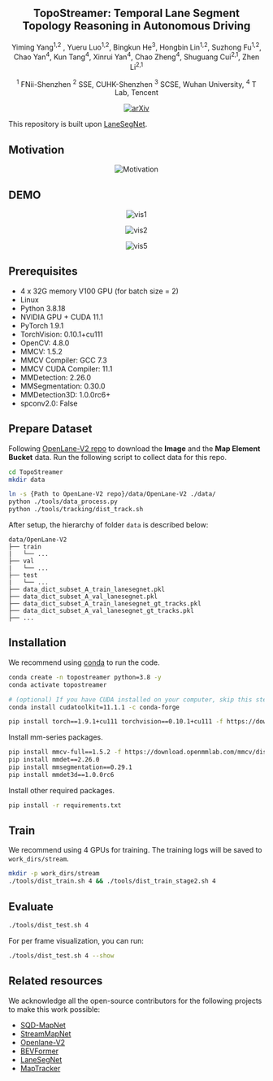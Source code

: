 <div align="center">
  
<h2 align="center"> TopoStreamer: Temporal Lane Segment Topology Reasoning in Autonomous Driving </h1>

Yiming Yang<sup>1,2</sup> , Yueru Luo<sup>1,2</sup>, Bingkun He<sup>3</sup>, Hongbin Lin<sup>1,2</sup>, Suzhong Fu<sup>1,2</sup>, Chao Yan<sup>4</sup>, Kun Tang<sup>4</sup>, Xinrui Yan<sup>4</sup>, Chao Zheng<sup>4</sup>, Shuguang Cui<sup>2,1</sup>, Zhen Li<sup>2,1</sup>

<sup>1</sup> FNii-Shenzhen  <sup>2</sup> SSE, CUHK-Shenzhen <sup>3</sup> SCSE, Wuhan University, <sup>4</sup> T Lab, Tencent


[![arXiv](https://img.shields.io/badge/arXiv-2312.16108-479ee2.svg)](xxxxx)



</div>

This repository is built upon [LaneSegNet](https://github.com/OpenDriveLab/LaneSegNet).

## Motivation

<div align="center">

  
![Motivation](/motivation1.gif)

</div>


## DEMO

<div align="center">

  
![vis1](/vis1.gif)


![vis2](/vis2.gif)



![vis5](/vis5.gif)
</div>


## Prerequisites
- 4 x 32G memory V100 GPU (for batch size = 2)
- Linux
- Python 3.8.18
- NVIDIA GPU + CUDA 11.1
- PyTorch 1.9.1
- TorchVision: 0.10.1+cu111
- OpenCV: 4.8.0
- MMCV: 1.5.2
- MMCV Compiler: GCC 7.3
- MMCV CUDA Compiler: 11.1
- MMDetection: 2.26.0
- MMSegmentation: 0.30.0
- MMDetection3D: 1.0.0rc6+
- spconv2.0: False

## Prepare Dataset
Following [OpenLane-V2 repo](https://github.com/OpenDriveLab/OpenLane-V2/blob/v2.1.0/data) to download the **Image** and the **Map Element Bucket** data. Run the following script to collect data for this repo. 

```bash
cd TopoStreamer
mkdir data

ln -s {Path to OpenLane-V2 repo}/data/OpenLane-V2 ./data/
python ./tools/data_process.py
python ./tools/tracking/dist_track.sh
```

After setup, the hierarchy of folder `data` is described below:
```
data/OpenLane-V2
├── train
|   └── ...
├── val
|   └── ...
├── test
|   └── ...
├── data_dict_subset_A_train_lanesegnet.pkl
├── data_dict_subset_A_val_lanesegnet.pkl
├── data_dict_subset_A_train_lanesegnet_gt_tracks.pkl
├── data_dict_subset_A_val_lanesegnet_gt_tracks.pkl
├── ...
```
## Installation

We recommend using [conda](https://docs.conda.io/en/latest/miniconda.html) to run the code.
```bash
conda create -n topostreamer python=3.8 -y
conda activate topostreamer

# (optional) If you have CUDA installed on your computer, skip this step.
conda install cudatoolkit=11.1.1 -c conda-forge

pip install torch==1.9.1+cu111 torchvision==0.10.1+cu111 -f https://download.pytorch.org/whl/torch_stable.html
```

Install mm-series packages.
```bash
pip install mmcv-full==1.5.2 -f https://download.openmmlab.com/mmcv/dist/cu111/torch1.9.0/index.html
pip install mmdet==2.26.0
pip install mmsegmentation==0.29.1
pip install mmdet3d==1.0.0rc6
```

Install other required packages.
```bash
pip install -r requirements.txt
```

## Train

We recommend using 4 GPUs for training. The training logs will be saved to `work_dirs/stream`.
```bash
mkdir -p work_dirs/stream
./tools/dist_train.sh 4 && ./tools/dist_train_stage2.sh 4
```

## Evaluate
```bash
./tools/dist_test.sh 4 
```

For per frame visualization, you can run:
```bash
./tools/dist_test.sh 4 --show
```
## Related resources

We acknowledge all the open-source contributors for the following projects to make this work possible:

- [SQD-MapNet](https://github.com/shuowang666/SQD-MapNet)
- [StreamMapNet](https://github.com/yuantianyuan01/StreamMapNet)
- [Openlane-V2](https://github.com/OpenDriveLab/OpenLane-V2)
- [BEVFormer](https://github.com/fundamentalvision/BEVFormer)
- [LaneSegNet](https://github.com/OpenDriveLab/LaneSegNet)
- [MapTracker](https://github.com/woodfrog/maptracker)
